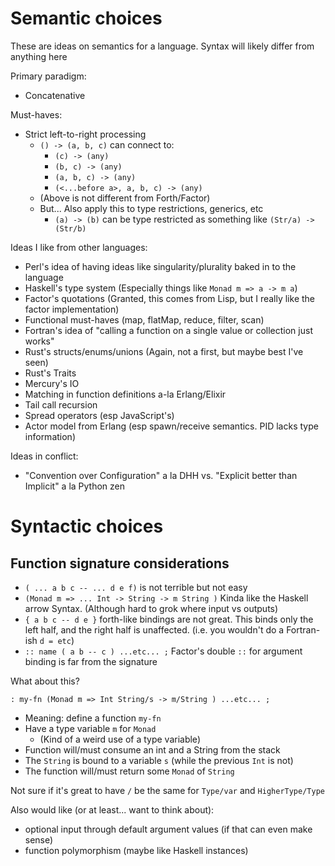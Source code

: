 # Semantic choices

These are ideas on semantics for a language. Syntax will likely differ from anything here

Primary paradigm:
- Concatenative

Must-haves:
- Strict left-to-right processing
  - `() -> (a, b, c)` can connect to:
    - `(c) -> (any)`
    - `(b, c) -> (any)`
    - `(a, b, c) -> (any)`
    - `(<...before a>, a, b, c) -> (any)`
  - (Above is not different from Forth/Factor)
  - But... Also apply this to type restrictions, generics, etc
    - `(a) -> (b)` can be type restricted as something like `(Str/a) -> (Str/b)`

Ideas I like from other languages:
- Perl's idea of having ideas like singularity/plurality baked in to the language
- Haskell's type system (Especially things like `Monad m => a -> m a`)
- Factor's quotations (Granted, this comes from Lisp, but I really like the factor implementation)
- Functional must-haves (map, flatMap, reduce, filter, scan)
- Fortran's idea of "calling a function on a single value or collection just works"
- Rust's structs/enums/unions (Again, not a first, but maybe best I've seen)
- Rust's Traits
- Mercury's IO
- Matching in function definitions a-la Erlang/Elixir
- Tail call recursion
- Spread operators (esp JavaScript's)
- Actor model from Erlang (esp spawn/receive semantics. PID lacks type information)

Ideas in conflict:
- "Convention over Configuration" a la DHH vs. "Explicit better than Implicit" a la Python zen

# Syntactic choices

## Function signature considerations

- `( ... a b c -- ... d e f)` is not terrible but not easy
- `(Monad m => ... Int -> String -> m String )` Kinda like the Haskell arrow Syntax. (Although hard to grok where input vs outputs)
- `{ a b c -- d e }` forth-like bindings are not great. This binds only the left half, and the right half is unaffected. (i.e. you wouldn't do a Fortran-ish `d = etc`)
- `:: name ( a b -- c ) ...etc... ;` Factor's double `::` for argument binding is far from the signature

 What about this?

`: my-fn (Monad m => Int String/s -> m/String ) ...etc... ;`
- Meaning: define a function `my-fn`
- Have a type variable `m` for `Monad`
  - (Kind of a weird use of a type variable)
- Function will/must consume an int and a String from the stack
- The `String` is bound to a variable `s` (while the previous `Int` is not)
- The function will/must return some `Monad` of `String`

Not sure if it's great to have `/` be the same for `Type/var` and `HigherType/Type`

Also would like (or at least... want to think about):

- optional input through default argument values (if that can even make sense)
- function polymorphism (maybe like Haskell instances)


